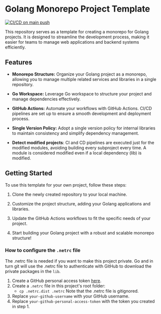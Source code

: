 # Golang Monorepo Project Template

[![CI/CD on main push](https://github.com/lorenzoranucci/golang-monorepo-project-template/actions/workflows/on-main-push-ci-cd.yml/badge.svg)](https://github.com/lorenzoranucci/golang-monorepo-project-template/actions/workflows/on-main-push-ci-cd.yml)

This repository serves as a template for creating a monorepo for Golang projects. It is designed to streamline the
development process, making it easier for teams to manage web applications and backend systems efficiently.

## Features

- **Monorepo Structure:** Organize your Golang project as a monorepo, allowing you to manage multiple related services
  and libraries in a single repository.

- **Go Workspace:** Leverage Go workspace to structure your project and manage dependencies effectively.

- **GitHub Actions:** Automate your workflows with GitHub Actions. CI/CD pipelines are set up to ensure a smooth
  development and deployment process.

- **Single Version Policy:** Adopt a single version policy for internal libraries to maintain consistency and simplify
  dependency management.

- **Detect modified projects**: CI and CD pipelines are executed just for the modified modules, avoiding building every subproject every time.
A module is considered modified even if a local dependency (lib) is modified.

## Getting Started

To use this template for your own project, follow these steps:

1. Clone the newly created repository to your local machine.

2. Customize the project structure, adding your Golang applications and libraries.

3. Update the GitHub Actions workflows to fit the specific needs of your project.

4. Start building your Golang project with a robust and scalable monorepo structure!

### How to configure the `.netrc` file

The .netrc file is needed if you want to make this project private.
Go and in turn git will use the .netrc file to authenticate with GitHub to download the private packages in the `lib`.

1. Create a GitHub personal access token [here](https://github.com/settings/tokens).
2. Create a `.netrc` file in this project's root folder:
    - `cp .netrc.dist .netrc`  Note that the .netrc file is gitignored.
3. Replace `your-github-username` with your GitHub username.
4. Replace `your-github-personal-access-token` with the token you created in step 1.

